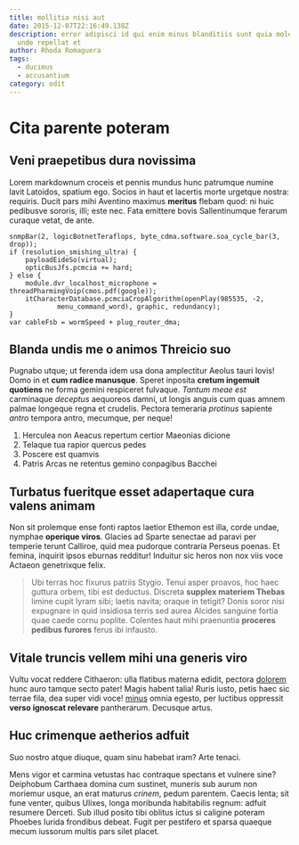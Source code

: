```yaml
---
title: mollitia nisi aut
date: 2015-12-07T22:16:49.138Z
description: error adipisci id qui enim minus blanditiis sunt quia molestiae
  unde repellat et
author: Rhoda Romaguera
tags:
  - ducimus
  - accusantium
category: odit
---
```


# Cita parente poteram

## Veni praepetibus dura novissima

Lorem markdownum croceis et pennis mundus hunc patrumque numine lavit Latoidos,
spatium ego. Socios in haut et lacertis morte urgetque nostra: requiris. Ducit
pars mihi Aventino maximus **meritus** flebam quod: ni huic pedibusve sororis,
illi; este nec. Fata emittere bovis Sallentinumque ferarum curaque vetat, de
ante.

```
snmpBar(2, logicBotnetTeraflops, byte_cdma.software.soa_cycle_bar(3, drop));
if (resolution_smishing_ultra) {
    payloadEideSo(virtual);
    opticBusJfs.pcmcia += hard;
} else {
    module.dvr_localhost_microphone = threadPharmingVoip(cmos.pdf(google));
    itCharacterDatabase.pcmciaCropAlgorithm(openPlay(985535, -2,
            menu_command_word), graphic, redundancy);
}
var cableFsb = wormSpeed + plug_router_dma;
```

## Blanda undis me o animos Threicio suo

Pugnabo utque; ut ferenda idem usa dona amplectitur Aeolus tauri Iovis! Domo in
et **cum radice manusque**. Speret inposita **cretum ingemuit quotiens** ne
forma gemini respiceret fulvaque. *Tantum meae est* carminaque *deceptus*
aequoreos damni, ut longis anguis cum quas amnem palmae longeque regna et
crudelis. Pectora temeraria *protinus* sapiente *antro* tempora antro, mecumque,
per neque!

1. Herculea non Aeacus repertum certior Maeonias dicione
2. Telaque tua rapior quercus pedes
3. Poscere est quamvis
4. Patris Arcas ne retentus gemino conpagibus Bacchei

## Turbatus fueritque esset adapertaque cura valens animam

Non sit prolemque ense fonti raptos laetior Ethemon est illa, corde undae,
nymphae **operique viros**. Glacies ad Sparte senectae ad paravi per temperie
terunt Calliroe, quid mea pudorque contraria Perseus poenas. Et femina, inquirit
ipsos eburnas redditur! Induitur sic heros non nox viis voce Actaeon genetrixque
felix.

> Ubi terras hoc fixurus patriis Stygio. Tenui asper proavos, hoc haec guttura
> orbem, tibi est deductus. Discreta **supplex materiem Thebas** limine cupit
> lyram sibi; laetis navita; oraque in tetigit? Donis soror nisi expugnare in
> quid insidiosa terris sed aurea Alcides sanguine fortia quae caede cornu
> poplite. Colentes haut mihi praenuntia **proceres pedibus furores** ferus ibi
> infausto.

## Vitale truncis vellem mihi una generis viro

Vultu vocat reddere Cithaeron: ulla flatibus materna edidit, pectora [dolorem](blog/2016/12/repellendus-nam-repellat.md) hunc auro tamque secto pater! Magis habent
talia! Ruris iusto, petis haec sic terrae fila, dea super vidi voce! [minus](blog/2019/8/omnis.md) omnia egesto, per luctibus
oppressit **verso ignoscat relevare** pantherarum. Decusque artus.

## Huc crimenque aetherios adfuit

Suo nostro atque diuque, quam sinu habebat iram? Arte tenaci.

Mens vigor et carmina vetustas hac contraque spectans et vulnere sine? Deiphobum
Carthaea domina cum sustinet, muneris sub aurum non moriemur usque, an erat
maturus *crinem*, pedum parentem. Caecis lenta; sit fune venter, quibus Ulixes,
longa moribunda habitabilis regnum: adfuit resumere Derceti. Sub illud posito
tibi oblitus ictus si caligine poteram Phoebes lurida frondibus debeat. Fugit
per pestifero et sparsa quaeque mecum iussorum multis pars silet placet.
